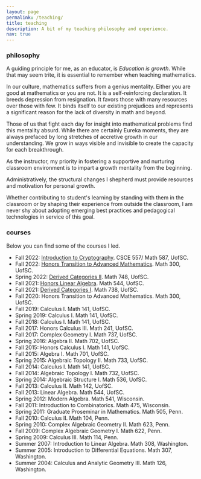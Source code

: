 ```yaml
---
layout: page
permalink: /teaching/
title: teaching
description: A bit of my teaching philosophy and experience. 
nav: true
---
```


### philosophy

A guiding principle for me, as an educator, is _Education is growth_. While
that may seem trite, it is essential to remember when teaching mathematics. 

In our culture, mathematics suffers from a genius mentality. Either you are
good at mathematics or you are not. It is a self-reinforcing declaration. It
breeds depression from resignation. It favors those with many resources over
those with few. It binds itself to our existing prejudices and represents a
significant reason for the lack of diversity in math and beyond.

Those of us that fight each day for insight into mathematical problems find
this mentality absurd. While there are certainly Eureka moments, they are
always prefaced by long stretches of accretive growth in our understanding. We
grow in ways visible and invisible to create the capacity for each
breakthrough. 

As the instructor, my priority in fostering a supportive and nurturing
classroom environment is to impart a growth mentality from the beginning. 

Administratively, the structural changes I shepherd must provide resources and
motivation for personal growth. 

Whether contributing to student's learning by standing with them in the
classroom or by shaping their experience from outside the classroom, I am never
shy about adopting emerging best practices and pedagogical technologies in
service of this goal.

### courses 

Below you can find some of the courses I led. 

- Fall 2022: [Introduction to
  Cryptography](https://587.f22.matthewrobertballard.com). CSCE 557/ Math 587,
  UofSC.
- Fall 2022: [Honors Transition to Advanced
  Mathematics](https://300.f22.matthewrobertballard.com). Math 300, UofSC. 
- Spring 2022: [Derived Categories
  II](https://748.s22.matthewrobertballard.com). Math 748, UofSC. 
- Fall 2021: [Honors Linear Algebra](https://544.f21.matthewrobertballard.com).
  Math 544, UofSC. 
- Fall 2021: [Derived Categories I](https://738.f21.matthewrobertballard.com).
  Math 738, UofSC. 
- Fall 2020: Honors Transition to Advanced Mathematics. Math 300, UofSC.
- Fall 2019: Calculus I. Math 141, UofSC.
- Spring 2019: Calculus I. Math 141, UofSC.
- Fall 2018: Calculus I. Math 141, UofSC.
- Fall 2017: Honors Calculus III. Math 241, UofSC.
- Fall 2017: Complex Geometry I. Math 737, UofSC.
- Spring 2016: Algebra II. Math 702, UofSC.
- Fall 2015: Honors Calculus I. Math 141, UofSC.
- Fall 2015: Algebra I. Math 701, UofSC.
- Spring 2015: Algebraic Topology II. Math 733, UofSC.
- Fall 2014: Calculus I. Math 141, UofSC.
- Fall 2014: Algebraic Topology I. Math 732, UofSC.
- Spring 2014: Algebraic Structure I. Math 536, UofSC.
- Fall 2013: Calculus II. Math 142, UofSC.
- Fall 2013: Linear Algebra. Math 544, UofSC.
- Spring 2012: Modern Algebra. Math 541, Wisconsin.
- Fall 2011: Introduction to Combinatorics. Math 475, Wisconsin.
- Spring 2011: Graduate Proseminar in Mathematics. Math 505, Penn.
- Fall 2010: Calculus II. Math 104, Penn.
- Spring 2010: Complex Algebraic Geometry II. Math 623, Penn.
- Fall 2009: Complex Algebraic Geometry I. Math 622, Penn.
- Spring 2009: Calculus III. Math 114, Penn.
- Summer 2007: Introduction to Linear Algebra. Math 308, Washington.
- Summer 2005: Introduction to Differential Equations. Math 307, Washington.
- Summer 2004: Calculus and Analytic Geometry III. Math 126, Washington.
